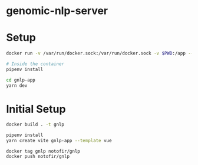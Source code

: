 # genomic-nlp-server

# Setup

```bash
docker run -v /var/run/docker.sock:/var/run/docker.sock -v $PWD:/app --rm -it gnlp bash

# Inside the container
pipenv install

cd gnlp-app
yarn dev
```

# Initial Setup

```bash
docker build . -t gnlp

pipenv install
yarn create vite gnlp-app --template vue
```

```
docker tag gnlp notofir/gnlp
docker push notofir/gnlp
```
